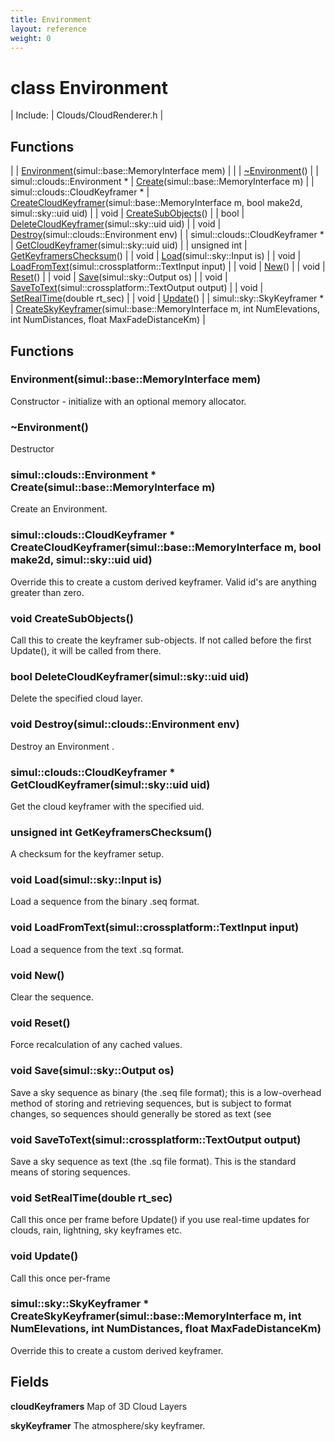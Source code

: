 ```yaml
---
title: Environment
layout: reference
weight: 0
---
```

class Environment
===

| Include: | Clouds/CloudRenderer.h |



Functions
---

|  | [Environment](#Environment)(simul::base::MemoryInterface mem) |
|  | [~Environment](#~Environment)() |
| simul::clouds::Environment * | [Create](#Create)(simul::base::MemoryInterface m) |
| simul::clouds::CloudKeyframer * | [CreateCloudKeyframer](#CreateCloudKeyframer)(simul::base::MemoryInterface m, bool make2d, simul::sky::uid uid) |
| void | [CreateSubObjects](#CreateSubObjects)() |
| bool | [DeleteCloudKeyframer](#DeleteCloudKeyframer)(simul::sky::uid uid) |
| void | [Destroy](#Destroy)(simul::clouds::Environment env) |
| simul::clouds::CloudKeyframer * | [GetCloudKeyframer](#GetCloudKeyframer)(simul::sky::uid uid) |
| unsigned int | [GetKeyframersChecksum](#GetKeyframersChecksum)() |
| void | [Load](#Load)(simul::sky::Input is) |
| void | [LoadFromText](#LoadFromText)(simul::crossplatform::TextInput input) |
| void | [New](#New)() |
| void | [Reset](#Reset)() |
| void | [Save](#Save)(simul::sky::Output os) |
| void | [SaveToText](#SaveToText)(simul::crossplatform::TextOutput output) |
| void | [SetRealTime](#SetRealTime)(double rt_sec) |
| void | [Update](#Update)() |
| simul::sky::SkyKeyframer * | [CreateSkyKeyframer](#CreateSkyKeyframer)(simul::base::MemoryInterface m, int NumElevations, int NumDistances, float MaxFadeDistanceKm) |


Functions
---
<a name="Environment"></a>
###  Environment(simul::base::MemoryInterface mem)
Constructor - initialize with an optional memory allocator.
<a name="~Environment"></a>
###  ~Environment()
Destructor
<a name="Create"></a>
### simul::clouds::Environment * Create(simul::base::MemoryInterface m)
Create an Environment.
<a name="CreateCloudKeyframer"></a>
### simul::clouds::CloudKeyframer * CreateCloudKeyframer(simul::base::MemoryInterface m, bool make2d, simul::sky::uid uid)
Override this to create a custom derived keyframer. Valid id's are anything greater than zero.
<a name="CreateSubObjects"></a>
### void CreateSubObjects()
Call this to create the keyframer sub-objects. If not called before the first Update(), it will be called from there.
<a name="DeleteCloudKeyframer"></a>
### bool DeleteCloudKeyframer(simul::sky::uid uid)
Delete the specified cloud layer.
<a name="Destroy"></a>
### void Destroy(simul::clouds::Environment env)
Destroy an Environment .
<a name="GetCloudKeyframer"></a>
### simul::clouds::CloudKeyframer * GetCloudKeyframer(simul::sky::uid uid)
Get the cloud keyframer with the specified uid.
<a name="GetKeyframersChecksum"></a>
### unsigned int GetKeyframersChecksum()
A checksum for the keyframer setup.
<a name="Load"></a>
### void Load(simul::sky::Input is)
Load a sequence from the binary .seq format.
<a name="LoadFromText"></a>
### void LoadFromText(simul::crossplatform::TextInput input)
Load a sequence from the text .sq format.
<a name="New"></a>
### void New()
Clear the sequence.
<a name="Reset"></a>
### void Reset()
Force recalculation of any cached values.
<a name="Save"></a>
### void Save(simul::sky::Output os)
Save a sky sequence as binary (the .seq file format); this is a low-overhead method of storing and retrieving sequences, but is subject to format changes, so
sequences should generally be stored as text (see 
<a name="SaveToText"></a>
### void SaveToText(simul::crossplatform::TextOutput output)
Save a sky sequence as text (the .sq file format). This is the standard means of storing sequences.
<a name="SetRealTime"></a>
### void SetRealTime(double rt_sec)
Call this once per frame before Update() if you use real-time updates for clouds, rain, lightning, sky keyframes etc.
<a name="Update"></a>
### void Update()
Call this once per-frame
<a name="CreateSkyKeyframer"></a>
### simul::sky::SkyKeyframer * CreateSkyKeyframer(simul::base::MemoryInterface m, int NumElevations, int NumDistances, float MaxFadeDistanceKm)
Override this to create a custom derived keyframer.

Fields
---

**cloudKeyframers**  Map of 3D Cloud Layers

**skyKeyframer**  The atmosphere/sky keyframer.
